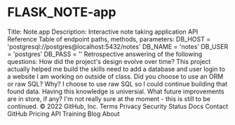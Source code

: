 # FLASK_NOTE-app
Title: Note.app
Description: Interactive note taking application
API Reference Table of endpoint paths, methods, parameters:
DB_HOST = 'postgresql://postgres@localhost:5432/notes'
DB_NAME = 'notes'
DB_USER = 'postgres'
DB_PASS = ''
Retrospective answering of the following questions:
How did the project's design evolve over time? This project actually helped me build the skills need to add a database and user login to a website I am working on outside of class.
Did you choose to use an ORM or raw SQL? Why?
I choose to use raw SQL so I could continue building that found data. Having this knowledge is universial.
What future improvements are in store, if any?
I'm not really sure at the moment - this is still to be continued.
© 2022 GitHub, Inc.
Terms
Privacy
Security
Status
Docs
Contact GitHub
Pricing
API
Training
Blog
About
